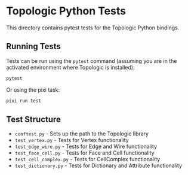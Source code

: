 # Topologic Python Tests

This directory contains pytest tests for the Topologic Python bindings.

## Running Tests

Tests can be run using the `pytest` command (assuming you are in the activated environment where Topologic is installed):

```bash
pytest
```

Or using the pixi task:

```bash
pixi run test
```

## Test Structure

- `conftest.py` - Sets up the path to the Topologic library
- `test_vertex.py` - Tests for Vertex functionality
- `test_edge_wire.py` - Tests for Edge and Wire functionality
- `test_face_cell.py` - Tests for Face and Cell functionality
- `test_cell_complex.py` - Tests for CellComplex functionality
- `test_dictionary.py` - Tests for Dictionary and Attribute functionality